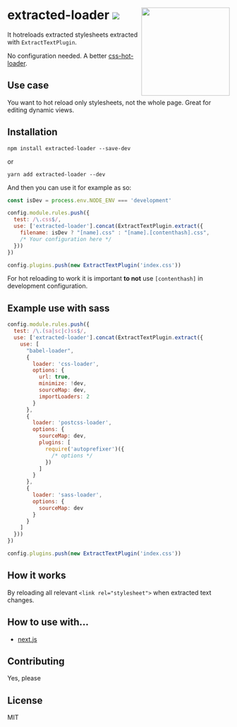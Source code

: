 # extracted-loader [![][npm-image]][npm-url] <img align="right" width="200" src="https://i.imgur.com/hBxPotS.png">

[npm-image]: http://img.shields.io/npm/v/extracted-loader.svg?style=flat-square
[npm-url]: http://npmjs.org/package/extracted-loader

It hotreloads extracted stylesheets extracted with `ExtractTextPlugin`.

No configuration needed. A better [css-hot-loader](https://github.com/shepherdwind/css-hot-loader).

## Use case

You want to hot reload only stylesheets, not the whole page. Great for editing dynamic views.

## Installation

```
npm install extracted-loader --save-dev
```

or

```
yarn add extracted-loader --dev 
```

And then you can use it for example as so:

```js
const isDev = process.env.NODE_ENV === 'development'

config.module.rules.push({
  test: /\.css$/,
  use: ['extracted-loader'].concat(ExtractTextPlugin.extract({
    filename: isDev ? "[name].css" : "[name].[contenthash].css",
    /* Your configuration here */
  }))
})

config.plugins.push(new ExtractTextPlugin('index.css'))
```

For hot reloading to work it is important **to not** use `[contenthash]` in development configuration.

## Example use with sass

```js
config.module.rules.push({
  test: /\.(sa|sc|c)ss$/,
  use: ['extracted-loader'].concat(ExtractTextPlugin.extract({
    use: [
      "babel-loader",
      {
        loader: 'css-loader',
        options: {
          url: true,
          minimize: !dev,
          sourceMap: dev,
          importLoaders: 2
        }
      },
      {
        loader: 'postcss-loader',
        options: {
          sourceMap: dev,
          plugins: [
            require('autoprefixer')({
              /* options */
            })
          ]
        }
      },
      {
        loader: 'sass-loader',
        options: {
          sourceMap: dev
        }
      }
    ]
  }))
})

config.plugins.push(new ExtractTextPlugin('index.css'))
```

## How it works

By reloading all relevant `<link rel="stylesheet">` when extracted text changes.

## How to use with...

- [next.js](https://github.com/sheerun/extracted-loader/tree/master/examples/with-next)

## Contributing

Yes, please

## License

MIT
